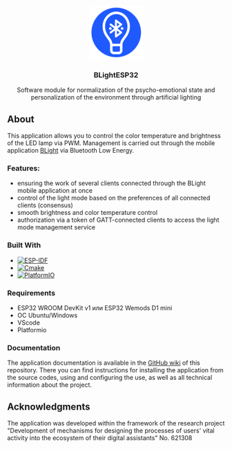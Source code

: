 <div id="top"></div>

<!-- PROJECT LOGO -->
<br />
<div align="center">
  <a href="https://github.com/AndrewLaptev/ble_light_esp32">
    <img src="docs/images/logo.png" alt="Logo" width="125" height="125">
  </a>

<h3 align="center">BLightESP32</h3>

  <p align="center">
    Software module for normalization of the psycho-emotional state and personalization of the environment through artificial lighting
  </p>
</div>


<!-- ABOUT THE PROJECT -->
## About

This application allows you to control the color temperature and brightness of the LED lamp via PWM. Management is carried out through the mobile application [BLight](https://github.com/AndrewLaptev/ble_light_mobile) via Bluetooth Low Energy.

### Features:
* ensuring the work of several clients connected through the BLight mobile application at once
* control of the light mode based on the preferences of all connected clients (consensus)
* smooth brightness and color temperature control
* authorization via a token of GATT-connected clients to access the light mode management service

### Built With

* [![ESP-IDF][esp-idf-shield]][esp-idf-url]
* [![Cmake][cmake-shield]][cmake-url]
* [![PlatformIO][platformio-shield]][platformio-url]

### Requirements
* ESP32 WROOM DevKit v1 или ESP32 Wemods D1 mini
* OC Ubuntu/Windows
* VScode
* Platformio

### Documentation
The application documentation is available in the [GitHub wiki](https://github.com/AndrewLaptev/ble_light_esp32/wiki) of this repository. There you can find instructions for installing the application from the source codes, using and configuring the use, as well as all technical information about the project.

<!-- ACKNOWLEDGMENTS -->
## Acknowledgments
The application was developed within the framework of the research project "Development of mechanisms for designing the processes of users' vital activity into the ecosystem of their digital assistants" No. 621308


<!-- MARKDOWN LINKS & IMAGES -->
<!-- https://www.markdownguide.org/basic-syntax/#reference-style-links -->
[esp-idf-shield]: https://img.shields.io/badge/ESP--IDF-D5DDDF?style=for-the-badge&logo=espressif
[esp-idf-url]: https://github.com/espressif/esp-idf
[cmake-shield]: https://img.shields.io/badge/Cmake-000000?style=for-the-badge&logo=cmake
[cmake-url]: https://cmake.org
[platformio-shield]: https://img.shields.io/badge/Platformio-FE864C?style=for-the-badge
[platformio-url]: https://platformio.org
